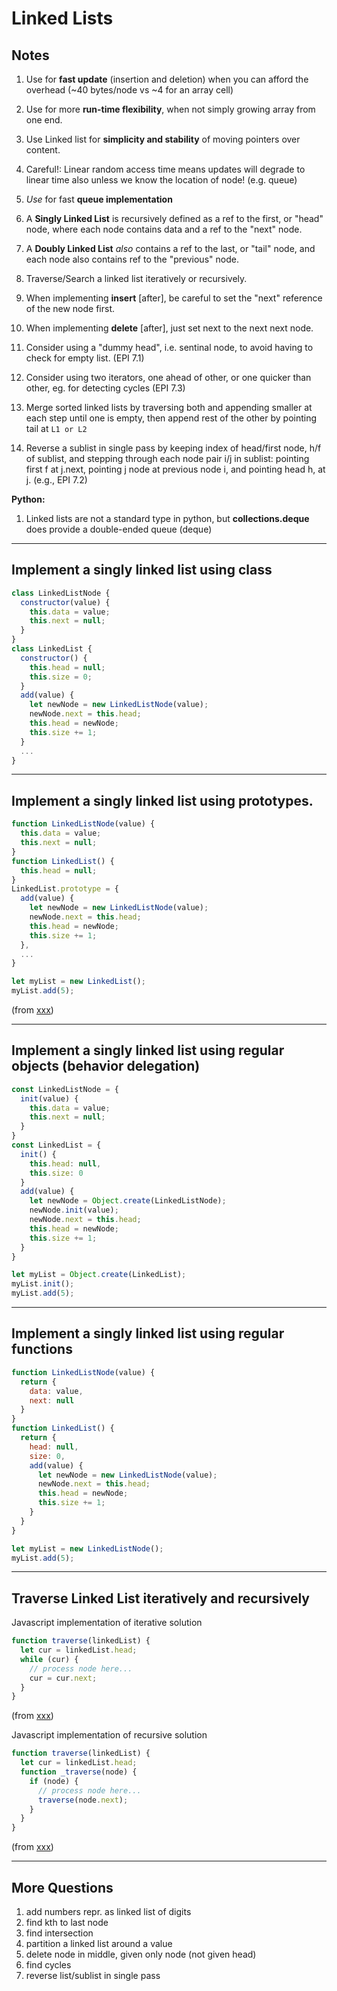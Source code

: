 # Linked Lists

## Notes

1. Use for **fast update** (insertion and deletion) when you can afford the overhead (~40 bytes/node vs ~4 for an array cell)
2. Use for more **run-time flexibility**, when not simply growing array from one end.
3. Use Linked list for **simplicity and stability** of moving pointers over content.
2. Careful!: Linear random access time means updates will degrade to linear time also unless we know the location of node! (e.g. queue)
3. *Use* for fast **queue implementation**
4. A **Singly Linked List** is recursively defined as a ref to the first, or "head" node, where each node contains data and a ref to the "next" node.
5. A **Doubly Linked List** *also* contains a ref to the last, or "tail" node, and each node also contains ref to the "previous" node.
6. Traverse/Search a linked list iteratively or recursively.
7. When implementing **insert** [after], be careful to set the "next" reference of the new node first.
8. When implementing **delete** [after], just set next to the next next node.
10. Consider using a "dummy head", i.e. sentinal node, to avoid having to check for empty list. (EPI 7.1)
11. Consider using two iterators, one ahead of other, or one quicker than other, eg. for detecting cycles (EPI 7.3)

12. Merge sorted linked lists by traversing both and appending smaller at each step until one is empty, then append rest of the other by pointing tail at `L1 or L2`
13. Reverse a sublist in single pass by keeping index of head/first node, h/f of sublist, and stepping through each node pair i/j in sublist: pointing first f at j.next, pointing j node at previous node i, and pointing head h, at j. (e.g., EPI 7.2)

**Python:**

1. Linked lists are not a standard type in python, but **collections.deque** does provide a double-ended queue (deque)

---
## Implement a singly linked list using class

```js
class LinkedListNode {
  constructor(value) {
    this.data = value;
    this.next = null;
  }
}
class LinkedList {
  constructor() {
    this.head = null;
    this.size = 0;
  }
  add(value) {
    let newNode = new LinkedListNode(value);
    newNode.next = this.head;
    this.head = newNode;
    this.size += 1;
  }
  ...
}
```

---
## Implement a singly linked list using prototypes.

```javascript
function LinkedListNode(value) {
  this.data = value;
  this.next = null;
}
function LinkedList() {
  this.head = null;
}
LinkedList.prototype = {
  add(value) {
    let newNode = new LinkedListNode(value);
    newNode.next = this.head;
    this.head = newNode;
    this.size += 1;
  },
  ...
}

let myList = new LinkedList();
myList.add(5);
```
(from [xxx](../../javascript/xxx))

---
## Implement a singly linked list using regular objects (behavior delegation)

```js
const LinkedListNode = {
  init(value) {
    this.data = value;
    this.next = null;
  }
}
const LinkedList = {
  init() {
    this.head: null,
    this.size: 0
  }
  add(value) {
    let newNode = Object.create(LinkedListNode);
    newNode.init(value);
    newNode.next = this.head;
    this.head = newNode;
    this.size += 1;
  }
}

let myList = Object.create(LinkedList);
myList.init();
myList.add(5);
```

---
## Implement a singly linked list using regular functions

```js
function LinkedListNode(value) {
  return {
    data: value,
    next: null
  }
}
function LinkedList() {
  return {
    head: null,
    size: 0,
    add(value) {
      let newNode = new LinkedListNode(value);
      newNode.next = this.head;
      this.head = newNode;
      this.size += 1;
    }
  }
}

let myList = new LinkedListNode();
myList.add(5);
```

---
## Traverse Linked List iteratively and recursively

Javascript implementation of iterative solution

```javascript
function traverse(linkedList) {
  let cur = linkedList.head;
  while (cur) {
    // process node here...
    cur = cur.next;
  }
}
```
(from [xxx](../../javascript/xxx))

Javascript implementation of recursive solution

```javascript
function traverse(linkedList) {
  let cur = linkedList.head;
  function _traverse(node) {
    if (node) {
      // process node here...
      traverse(node.next);
    }
  }
}
```
(from [xxx](../../javascript/xxx))

---
## More Questions

1. add numbers repr. as linked list of digits
1. find kth to last node
1. find intersection
1. partition a linked list around a value
1. delete node in middle, given only node (not given head)
1. find cycles
1. reverse list/sublist in single pass
